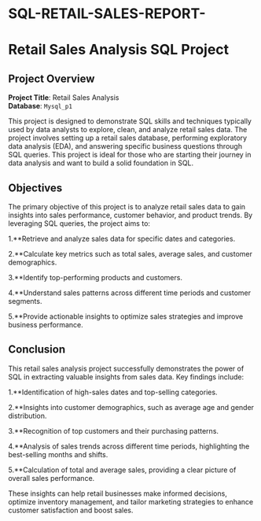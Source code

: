 # SQL-RETAIL-SALES-REPORT-
# Retail Sales Analysis SQL Project

## Project Overview

**Project Title**: Retail Sales Analysis  
**Database**: `Mysql_p1`

This project is designed to demonstrate SQL skills and techniques typically used by data analysts to explore, clean, and analyze retail sales data. The project involves setting up a retail sales database, performing exploratory data analysis (EDA), and answering specific business questions through SQL queries. This project is ideal for those who are starting their journey in data analysis and want to build a solid foundation in SQL.

## Objectives

The primary objective of this project is to analyze retail sales data to gain insights into sales performance, customer behavior, and product trends. By leveraging SQL queries, the project aims to:

1.**Retrieve and analyze sales data for specific dates and categories.

2.**Calculate key metrics such as total sales, average sales, and customer demographics.

3.**Identify top-performing products and customers.

4.**Understand sales patterns across different time periods and customer segments.

5.**Provide actionable insights to optimize sales strategies and improve business performance.

## Conclusion
This retail sales analysis project successfully demonstrates the power of SQL in extracting valuable insights from sales data. Key findings include:

1.**Identification of high-sales dates and top-selling categories.

2.**Insights into customer demographics, such as average age and gender distribution.

3.**Recognition of top customers and their purchasing patterns.

4.**Analysis of sales trends across different time periods, highlighting the best-selling months and shifts.

5.**Calculation of total and average sales, providing a clear picture of overall sales performance.

These insights can help retail businesses make informed decisions, optimize inventory management, and tailor marketing strategies to enhance customer satisfaction and boost sales.


